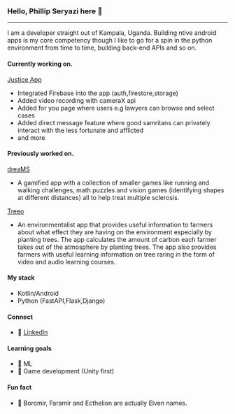 ### Hello, Phillip Seryazi here 👋
---
I am a developer straight out of Kampala, Uganda. Building ntive android apps is my core competency though I like to go for a spin in the python environment from time to time, building back-end APIs and so on.

#### Currently working on.
<a href="https://github.com/phillipseryazi/JusticeApp">Justice App</a>
- Integrated Firebase into the app (auth,firestore,storage)
- Added video recording with cameraX api
- Added for you page where users e.g lawyers can browse and select cases
- Added direct message feature where good samritans can privately interact with the less fortunate and afflicted
- and more

#### Previously worked on.
<a href="https://healios.io/dreams/">dreaMS</a>
- A gamified app with a collection of smaller games like running and walking challenges, math puzzles and vision games (identifying shapes at different distances) all to help treat multiple sclerosis. 

<a href="https://play.google.com/store/apps/details?id=org.treeo.treeo">Treeo</a>
- An environmentalist app that provides useful information to farmers about what effect they are having on the environment especially by planting trees. The app calculates the amount of carbon each farmer takes out of the atmosphere by planting trees. The app also provides farmers with useful learning information on tree raring in the form of video and audio learning courses. 

#### My stack 
- Kotlin/Android
- Python (FastAPI,Flask,Django)

#### Connect
- 💼 <a href="https://www.linkedin.com/in/phillipseryazi/">LinkedIn</a>

#### Learning goals
- 🔭 ML
- 💜 Game development (Unity first)

#### Fun fact
- 🤔 Boromir, Faramir and Ecthelion are actually Elven names. 

